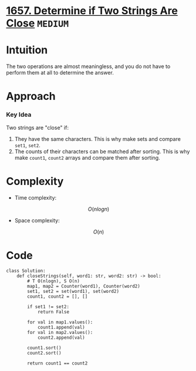 # [1657. Determine if Two Strings Are Close](https://leetcode.com/problems/determine-if-two-strings-are-close/description/?envType=study-plan-v2&envId=leetcode-75) `MEDIUM`
# Intuition
<!-- Describe your first thoughts on how to solve this problem. -->
The two operations are almost meaningless, and you do not have to perform them at all to determine the answer.
# Approach
<!-- Describe your approach to solving the problem. -->
### Key Idea 
Two strings are "close" if:
1. They have the same characters. This is why make sets and compare `set1`, `set2`.
2. The counts of their characters can be matched after sorting. This is why make `count1`, `count2` arrays and compare them after sorting.
# Complexity
- Time complexity:
<!-- Add your time complexity here, e.g. $$O(n)$$ -->
$$O(nlogn)$$
- Space complexity:
<!-- Add your space complexity here, e.g. $$O(n)$$ -->
$$O(n)$$
# Code
```python3 []
class Solution:
    def closeStrings(self, word1: str, word2: str) -> bool:
        # T O(nlogn), S O(n)
        map1, map2 = Counter(word1), Counter(word2)
        set1, set2 = set(word1), set(word2)
        count1, count2 = [], []

        if set1 != set2:
            return False

        for val in map1.values():
            count1.append(val)    
        for val in map2.values():
            count2.append(val)

        count1.sort()
        count2.sort()

        return count1 == count2


```
